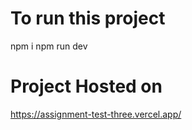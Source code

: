 # To run this project

npm i 
npm run dev

# Project Hosted on 

https://assignment-test-three.vercel.app/
